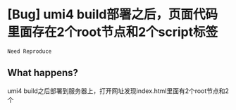 # [Bug] umi4 build部署之后，页面代码里面存在2个root节点和2个script标签

`Need Reproduce`

  <!--
感谢您向我们反馈问题，为了高效的解决问题，我们期望你能提供以下信息：
-->

## What happens?

<!-- A clear and concise description of what the bug is. -->
<!-- 清晰的描述下遇到的问题。-->

umi4 build之后部署到服务器上，打开网址发现index.html里面有2个root节点和2个<script src="/umi.js">，如下面图1
<img width="463" alt="企业微信截图_16837054572640" src="https://github.com/umijs/umi/assets/13554748/f6ae0079-fbf9-4d65-ae3b-6bd9a869ba6b">
但是在build之后dist目录的index.html里面又是只有1个root节点和1个script ，如下面图2
<img width="630" alt="企业微信截图_1683705609705" src="https://github.com/umijs/umi/assets/13554748/0c88baa8-ec89-4639-a86f-5b685a098851">
如果是本地启动的话就是正常的，只有1个root节点和1个script，请问这个是什么原因导致的，nginx的配置也是按照brower来进行的。如下面图3
<img width="469" alt="企业微信截图_16837087642492" src="https://github.com/umijs/umi/assets/13554748/bc96ac49-7070-4e85-8112-30615014fbfd">

## Mini Showcase Repository(REQUIRED)

> Please provide a [minimal reproduction](https://stackoverflow.com/help/minimal-reproducible-example) then upload to your GitHub. 请提供 [最小重现](https://stackoverflow.com/help/minimal-reproducible-example)，并上传到你的 GitHub 仓库

<!-- 为节约大家的时间，无复现步骤的 ISSUE 会被关闭，提供之后再 REOPEN -->
<!-- YOUR_REPOSITORY_URL on github or stackbliz -->

## How To Reproduce

**Steps to reproduce the behavior:** 1. 2.

**Expected behavior** 1. 2.

<!-- 请提供复现链接/步骤，错误日志以及相关配置 -->

## Context

- **Umi Version**:4.0.67
- **Node Version**:14.21.3
- **Platform**:windows 11

  ## fz6m

  需要给一个最小复现。

  ## cescxu0712

  > 需要给一个最小复现。

抱歉，代码现在无法上传，现在判断下来构建出来的产物是OK的，但是通过站点访问就出了问题，这之间的链路可能问题，服务器使用的NGINX
